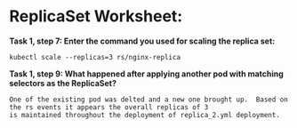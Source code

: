 # ReplicaSet Worksheet:

__Task 1, step 7: Enter the command you used for scaling the replica set:__
```
kubectl scale --replicas=3 rs/nginx-replica
```

__Task 1, step 9: What happened after applying another pod with matching selectors as the ReplicaSet?__
```
One of the existing pod was delted and a new one brought up.  Based on the rs events it appears the overall replicas of 3 
is maintained throughout the deployment of replica_2.yml deployment.
```
